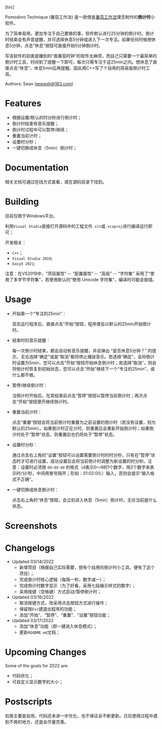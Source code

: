 

[toc]

Pomodoro Technique (番茄工作法) 是一款借鉴[番茄工作法](https://zh.wikipedia.org/wiki/%E7%95%AA%E8%8C%84%E5%B7%A5%E4%BD%9C%E6%B3%95)理念制作的**倒计时**小软件。

为了简单易用，更加专注于自己要做的事，软件默认进行25分钟的倒计时。倒计时结束会有声音提醒，并可选择休息5分钟或进入下一次专注。如果任何时候想休息5分钟，点击“休息”按钮可直接开始5分钟倒计时。

写该软件的初衷是嫌别的“类番茄时钟”的软件太麻烦，而自己只需要一个最简单的倒计时工具，时间到了提醒一下即可，每次只需专注于这25min之内。想休息了直接点击“休息”，休息5min后再提醒。因此用C++写了个自用的简易版倒计时工具。

Authors: Sean (eppesh@163.com)

# Features

- 根据设置/默认的时分秒进行倒计时；
- 倒计时结束有音乐提醒；
- 倒计时过程中可以暂停/继续；
- 重置当前计时；
- 设置时分秒；
- 一键切换成休息（5min）倒计时；

# Documentation

相关文档可通过在线方式查看，或在源码目录下找到。

# Building

目前仅限于Windows平台。

利用`Visual Studio`直接打开源码中的工程文件`.sln`或`.vcxproj`进行编译运行即可；

开发相关：

- `C++`；
- `Visual Studio 2019`; 
- `EasyX 2021`; 

注意：在VS2019中，“项目属性” -- “配置属性” -- “高级” -- “字符集” 采用了“使用了多字节字符集”，若使用默认的“使用 Unicode 字符集”，编译时可能会报错。

# Usage

- 开始第一个“专注的25min”：

  双击运行程序后，直接点击“开始”按钮，程序便会以默认的25min开始倒计时。

- 结束时的音乐提醒：

  每一次倒计时结束，都会自动有音乐提醒，并会弹出 “是否休息5分钟？” 的提示，无论选择“确定”或是“取消”都将停止播放音乐。若选择“确定”，会将倒计时设置为5min，您可以点击“开始”按钮开始休息倒计时；若选择“取消”，则会将倒计时恢复到初始状态，您可以点击“开始”继续下一个“专注的25min”，或什么都不做。

- 暂停/继续倒计时：

  当倒计时开始后，在其结束前点击“暂停”按钮以暂停当前倒计时；再次点击“开始”按钮便开继续倒计时。

- 重置当前计时：

  点击“重置”按钮会将当前倒计时重置为之前设置的倒计时（若没有设置，则为默认的25min）。如果倒计时正在计时，则重置后会重新开始倒计时；如果倒计时处于“暂停”状态，则重置后也仍将处于“暂停”状态。

- 设置时分秒：

  通过点击右上角的“设置”按钮可以设置需要倒计时的时分秒，只有在“暂停”状态时才可进行设置，成功设置后会将当前倒计时调整为新设置的时分秒。注意：设置时必须按 `dd:dd:dd` 的格式（d表示0～9的1个数字，用2个数字来表示时/分/秒，中间用冒号隔开；形如：01:02:00;）输入，否则会提示“输入格式不正确”。

- 一键切换成休息倒计时：

  点击右上角的“休息”按钮，会立刻进入休息（5min）倒计时，无论当前是什么状态。

# Screenshots



# Changelogs

- Updated 03/14/2022
  - 新增项目（根据自己实际需要，想有个自用的倒计时小工具，便有了这个项目）；
  - 完成倒计时核心逻辑（每隔一秒，数字减一）；
  - 完成倒计时数字显示（为了好看，采用七段展示样式的数字）；
  - 采用按键（空格键）方式启动/暂停倒计时；
- Updated 03/16/2022
  - 取消按键方式，改采用点击按钮方式进行操作；
  - 保留按`Esc`键退出程序的功能；
  - 添加“开始”、“暂停”、“重置”、“设置”按钮功能；
- Updated 03/17/2022
  - 添加“休息”功能（即一键进入休息模式）；
  - 更新`README.md`文档；

# Upcoming Changes

Some of the goals for 2022 are:

- 代码优化；
- 可自定义显示数字的大小；

# Postscripts

初衷主要是自用，代码还未进一步优化，也不保证会不断更新。日后使用过程中遇到不爽的地方，还是会尽量完善。